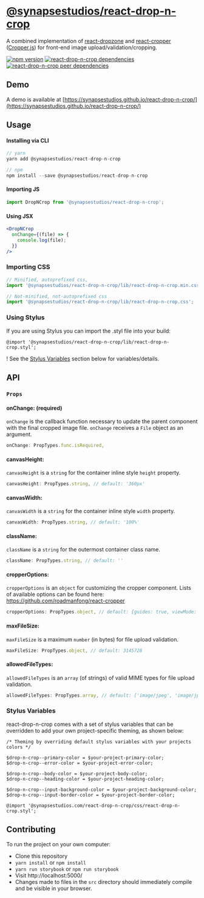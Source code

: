 # [@synapsestudios/react-drop-n-crop](https://synapsestudios.github.io/react-drop-n-crop/)

A combined implementation of [react-dropzone](https://github.com/okonet/react-dropzone) and [react-cropper](https://github.com/roadmanfong/react-cropper) ([Cropper.js](https://github.com/fengyuanchen/cropperjs)) for front-end image upload/validation/cropping.

[![npm version](https://img.shields.io/npm/v/@synapsestudios/react-drop-n-crop.svg?style=flat)](https://www.npmjs.com/package/@synapsestudios/react-drop-n-crop)
[![react-drop-n-crop dependencies](https://img.shields.io/david/synapsestudios/react-drop-n-crop.svg)](https://david-dm.org/synapsestudios/react-drop-n-crop)
[![react-drop-n-crop peer dependencies](https://img.shields.io/david/peer/synapsestudios/react-drop-n-crop.svg)](https://david-dm.org/synapsestudios/react-drop-n-crop?type=peer)

## Demo

A demo is available at [https://synapsestudios.github.io/react-drop-n-crop/](https://synapsestudios.github.io/react-drop-n-crop/)

## Usage

#### Installing via CLI
```js
// yarn
yarn add @synapsestudios/react-drop-n-crop

// npm
npm install --save @synapsestudios/react-drop-n-crop
```

#### Importing JS
```js
import DropNCrop from '@synapsestudios/react-drop-n-crop';
```

#### Using JSX
```jsx
<DropNCrop
  onChange={(file) => {
    console.log(file);
  }}
/>
```

### Importing CSS
```js
// Minified, autoprefixed css, 
import '@synapsestudios/react-drop-n-crop/lib/react-drop-n-crop.min.css';

// Not-minified, not-autoprefixed css
import '@synapsestudios/react-drop-n-crop/lib/react-drop-n-crop.css';
```

### Using Stylus
If you are using Stylus you can import the .styl file into your build:
```styl
@import '@synapsestudios/react-drop-n-crop/lib/react-drop-n-crop.styl';
```
! See the [Stylus Variables](#stylus-variables) section below for variables/details.

## API

### `Props`

#### onChange: (required)

`onChange` is the callback function necessary to update the parent component with the final cropped image file. `onChange` receives a `File` object as an argument.
```js
onChange: PropTypes.func.isRequired,
```

#### canvasHeight:

`canvasHeight` is a `string` for the container inline style `height` property.
```js
canvasHeight: PropTypes.string, // default: '360px'
```

#### canvasWidth:

`canvasWidth` is a `string` for the container inline style `width` property.

```js
canvasWidth: PropTypes.string, // default: '100%'
```

#### className:

`className` is a `string` for the outermost container class name.

```js
className: PropTypes.string, // default: ''
```

#### cropperOptions:

`cropperOptions` is an `object` for customizing the cropper component. Lists of available options can be found here: https://github.com/roadmanfong/react-cropper
```js
cropperOptions: PropTypes.object, // default: {guides: true, viewMode: 0, autoCropArea: 1}
```

#### maxFileSize:

`maxFileSize` is a maximum `number` (in bytes) for file upload validation.
```js
maxFileSize: PropTypes.object, // default: 3145728
```

#### allowedFileTypes:

`allowedFileTypes` is an `array` (of strings) of valid MIME types for file upload validation.
```js
allowedFileTypes: PropTypes.array, // default: ['image/jpeg', 'image/jpg', 'image/png']
```

### Stylus Variables
react-drop-n-crop comes with a set of stylus variables that can be overridden to add your own project-specific theming, as shown below:

```styl
/* Theming by overriding default stylus variables with your projects colors */

$drop-n-crop--primary-color = $your-project-primary-color;
$drop-n-crop--error-color = $your-project-error-color;

$drop-n-crop--body-color = $your-project-body-color;
$drop-n-crop--heading-color = $your-project-heading-color;

$drop-n-crop--input-background-color = $your-project-background-color;
$drop-n-crop--input-border-color = $your-project-border-color;

@import '@synapsestudios.com/react-drop-n-crop/css/react-drop-n-crop.styl';
```

## Contributing

To run the project on your own computer:
* Clone this repository
* `yarn install` or `npm install`
* `yarn run storybook` or `npm run storybook`
* Visit http://localhost:5000/
* Changes made to files in the `src` directory should immediately compile and be visible in your browser.
